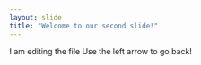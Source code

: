 ```yaml
---
layout: slide
title: "Welcome to our second slide!"
---
```

I am editing the file
Use the left arrow to go back!
